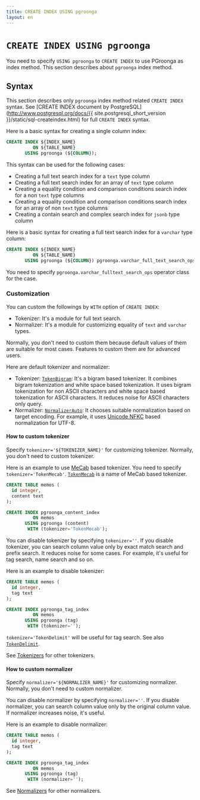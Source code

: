 ```yaml
---
title: CREATE INDEX USING pgroonga
layout: en
---
```


# `CREATE INDEX USING pgroonga`

You need to specify `USING pgroonga` to `CREATE INDEX` to use PGroonga as index method. This section describes about `pgroonga` index method.

## Syntax

This section describes only `pgroonga` index method related `CREATE INDEX` syntax. See [CREATE INDEX document by PostgreSQL](http://www.postgresql.org/docs/{{ site.postgresql_short_version }}/static/sql-createindex.html) for full `CREATE INDEX` syntax.

Here is a basic syntax for creating a single column index:

```sql
CREATE INDEX ${INDEX_NAME}
          ON ${TABLE_NAME}
       USING pgroonga (${COLUMN});
```

This syntax can be used for the following cases:

  * Creating a full text search index for a `text` type column
  * Creating a full text search index for an array of `text` type column
  * Creating a equality condition and comparison conditions search index for a non `text` type columns
  * Creating a equality condition and comparison conditions search index for an array of non `text` type columns
  * Creating a contain search and complex search index for `jsonb` type column

Here is a basic syntax for creating a full text search index for a `varchar` type column:

```sql
CREATE INDEX ${INDEX_NAME}
          ON ${TABLE_NAME}
       USING pgroonga (${COLUMN}) pgroonga.varchar_full_text_search_ops;
```

You need to specify `pgroonga.varchar_fulltext_search_ops` operator class for the case.

### Customization

You can custom the followings by `WITH` option of `CREATE INDEX`:

  * Tokenizer: It's a module for full text search.
  * Normalizer: It's a module for customizing equality of `text` and `varchar` types.

Normally, you don't need to custom them because default values of them are suitable for most cases. Features to custom them are for advanced users.

Here are default tokenizer and normalizer:

  * Tokenizer: [`TokenBigram`](http://groonga.org/docs/reference/tokenizers.html#token-bigram): It's a bigram based tokenizer. It combines bigram tokenization and white space based tokenization. It uses bigram tokenization for non ASCII characters and white space based tokenization for ASCII characters. It reduces noise for ASCII characters only query.
  * Normalizer: [`NormalizerAuto`](http://groonga.org/docs/reference/normalizers.html#normalizer-auto): It chooses suitable normalization based on target encoding. For example, it uses [Unicode NFKC](http://unicode.org/reports/tr15/) based normalization for UTF-8.

#### How to custom tokenizer

Specify `tokenizer='${TOKENIZER_NAME}'` for customizing tokenizer. Normally, you don't need to custom tokenizer.

Here is an example to use [MeCab](http://taku910.github.io/mecab/) based tokenizer. You need to specify `tokenizer='TokenMecab'`. [`TokenMecab`](http://groonga.org/docs/reference/tokenizers.html#token-mecab) is a name of MeCab based tokenizer.

```sql
CREATE TABLE memos (
  id integer,
  content text
);

CREATE INDEX pgroonga_content_index
          ON memos
       USING pgroonga (content)
        WITH (tokenizer='TokenMecab');
```

You can disable tokenizer by specifying `tokenizer=''`. If you disable tokenizer, you can search column value only by exact match search and prefix search. It reduces noise for some cases. For example, it's useful for tag search, name search and so on.

Here is an example to disable tokenizer:

```sql
CREATE TABLE memos (
  id integer,
  tag text
);

CREATE INDEX pgroonga_tag_index
          ON memos
       USING pgroonga (tag)
        WITH (tokenizer='');
```

`tokenizer='TokenDelimit'` will be useful for tag search. See also [`TokenDelimit`](http://groonga.org/docs/reference/tokenizers.html#token-delimit).

See [Tokenizers](http://groonga.org/docs/reference/tokenizers.html) for other tokenizers.

#### How to custom normalizer

Specify `normalizer='${NORMALIZER_NAME}'` for customizing normalizer. Normally, you don't need to custom normalizer.

You can disable normalizer by specifying `normalizer=''`. If you disable normalizer, you can search column value only by the original column value. If normalizer increases noise, it's useful.

Here is an example to disable normalizer:

```sql
CREATE TABLE memos (
  id integer,
  tag text
);

CREATE INDEX pgroonga_tag_index
          ON memos
       USING pgroonga (tag)
        WITH (normalizer='');
```

See [Normalizers](http://groonga.org/docs/reference/normalizers.html) for other normalizers.
